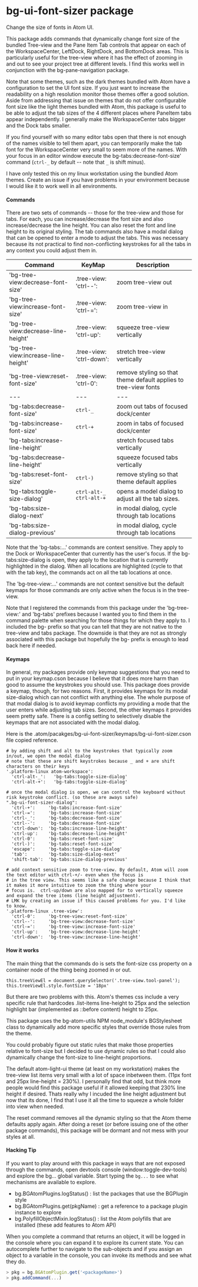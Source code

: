 # bg-ui-font-sizer package

Change the size of fonts in Atom UI.

This package adds commands that dynamically change font size of the bundled Tree-view and the Pane Item Tab controls that appear on each of the WorkspaceCenter, LeftDock, RightDock, and BottomDock areas. This is particularly useful for the tree-view where it has the effect of zooming in and out to see your project tree at different levels. I find this works well in conjunction with the bg-pane-navigation package.

Note that some themes, such as the dark themes bundled with Atom have a configuration to set the UI font size. If you just want to
increase the readability on a high resolution monitor those themes offer a good solution. Aside from addressing that issue on themes
that do not offer configurable font size like the light themes bundled with Atom, this package is useful to be able to adjust the tab
sizes of the 4 different places where PaneItem tabs appear independently. I generally make the WorkspaceCenter tabs bigger and the
Dock tabs smaller.

If you find yourself with so many editor tabs open that there is not enough of the names visible to tell them apart, you can temporarily make the tab font for the WorkspaceCenter very small to seem more of the names. With your focus in an editor window execute the bg-tabs:decrease-font-size' command (`ctrl-_` by default -- note that `_` is shift minus).

I have only tested this on my linux workstation using the bundled Atom themes. Create an issue if you have problems in your environment because I would like it to work well in all environments.

#### Commands

There are two sets of commands -- those for the tree-view and those for tabs. For each, you can increase/decrease the font size and
also increase/decrease the line height. You can also reset the font and line height to its original styling. The tab commands also
have a modal dialog that can be opened to enter a mode to adjust the tabs. This was necessary because its not practical to find non-conflicting
keystrokes for all the tabs in any context you could adjust them in.

| Command                            | KeyMap                       | Description
|---                                 |---                           |---
|'bg-tree-view:decrease-font-size'   | .tree-view: 'ctrl--':        | zoom tree-view out
|'bg-tree-view:increase-font-size'   | .tree-view: 'ctrl-=':        | zoom tree-view in
|'bg-tree-view:decrease-line-height' | .tree-view: 'ctrl-up':       | squeeze tree-view vertically
|'bg-tree-view:increase-line-height' | .tree-view: 'ctrl-down':     | stretch tree-view vertically
|'bg-tree-view:reset-font-size'      | .tree-view: 'ctrl-0':        | remove styling so that theme default applies to tree-view fonts
|---                                 |---                           |---
|'bg-tabs:decrease-font-size'        | `ctrl-_`                     | zoom out tabs of focused dock/center
|'bg-tabs:increase-font-size'        | `ctrl-+`                     | zoom in tabs of focused dock/center
|'bg-tabs:increase-line-height'      |                              | stretch focused tabs vertically
|'bg-tabs:decrease-line-height'      |                              | squeeze focused tabs vertically
|'bg-tabs:reset-font-size'           | `ctrl-)`                     | remove styling so that theme default applies
|'bg-tabs:toggle-size-dialog'        | `ctrl-alt-_`<br>`ctrl-alt-+` | opens a model dialog to adjust all the tab sizes.
|'bg-tabs:size-dialog-next'          |                              | in modal dialog, cycle through tab locations
|'bg-tabs:size-dialog-previous'      |                              | in modal dialog, cycle through tab locations

Note that the 'bg-tabs:...' commands are context sensitive. They apply to the Dock or WorkspaceCenter that currently has the user's
focus. If the bg-tabs:size-dialog is open, they apply to the location that is currently highlighted in the dialog. When all locations
are highlighted (cycle to that with the tab key), the commands act on all the tab locations at once.

The 'bg-tree-view:...' commands are not context sensitive but the default keymaps for those commands are only active when the focus is in the tree-view.

Note that I registered the commands from this package under the 'bg-tree-view:' and 'bg-tabs' prefixes because I wanted you to
find them in the command palette when searching for those things for which they apply to. I included the bg- prefix so that you can
tell that they are not native to the tree-view and tabs package. The downside is that they are not as strongly associated with this
package but hopefully the bg- prefix is enough to lead back here if needed.

#### Keymaps

In general, my packages provide only keymap suggestions that you need to put in your keymap.cson because I believe that it does more
harm than good to assume the keystrokes you should use.  This package does provide a keymap, though, for two reasons. First, it
provides keymaps for its modal size-dialog which can not conflict with anything else. The whole purpose of that modal dialog is to avoid
keymap conflicts my providing a mode that the user enters while adjusting tab sizes. Second, the other keymaps it provides seem pretty
safe. There is a config setting to selectively disable the keymaps that are not associated with the modal dialog.

Here is the .atom/pacakges/bg-ui-font-sizer/keymaps/bg-ui-font-sizer.cson file copied reference.

    # by adding shift and alt to the keystrokes that typically zoom in/out, we open the modal dialog
    # note that these are shift keystrokes because _ and + are shift characters on their keys
    '.platform-linux atom-workspace':
      'ctrl-alt-_':   'bg-tabs:toggle-size-dialog'
      'ctrl-alt-+':   'bg-tabs:toggle-size-dialog'

    # once the modal dialog is open, we can control the keyboard without risk keystroke conflict. (so these are aways safe)
    ".bg-ui-font-sizer-dialog":
      'ctrl-+':     'bg-tabs:increase-font-size'
      'ctrl-=':     'bg-tabs:increase-font-size'
      'ctrl-_':     'bg-tabs:decrease-font-size'
      'ctrl--':     'bg-tabs:decrease-font-size'
      'ctrl-down':  'bg-tabs:increase-line-height'
      'ctrl-up':    'bg-tabs:decrease-line-height'
      'ctrl-0':     'bg-tabs:reset-font-size'
      'ctrl-)':     'bg-tabs:reset-font-size'
      'escape':     'bg-tabs:toggle-size-dialog'
      'tab':        'bg-tabs:size-dialog-next'
      'shift-tab':  'bg-tabs:size-dialog-previous'

    # add context sensitive zoom to tree-view. By default, Atom will zoom the text editor with ctrl-+/- even when the focus is
    # in the tree view. This seems like a safe change because I think that it makes it more intuitive to zoom the thing where your
    # focus is.  ctrl-up/down are also mapped for to vertically squeeze and expand the tree items (line height adjustment).
    # LMK by creating an issue if this caused problems for you. I'd like to know.
    '.platform-linux .tree-view':
      'ctrl-0':     'bg-tree-view:reset-font-size'
      'ctrl--':     'bg-tree-view:decrease-font-size'
      'ctrl-=':     'bg-tree-view:increase-font-size'
      'ctrl-up':    'bg-tree-view:decrease-line-height'
      'ctrl-down':  'bg-tree-view:increase-line-height'

#### How it works

The main thing that the commands do is sets the font-size css property on a container node of the thing being zoomed in or out.

	this.treeViewEl = document.querySelector('.tree-view.tool-panel');
	this.treeViewEl.style.fontSize = '18px'

But there are two problems with this. Atom's themes css include a very specific rule that hardcodes .list-items line-height to 25px
and the selection highlight bar (implemented as ::before content) height to 25px.

This package uses the bg-atom-utils NPM node_module's BGStylesheet class to dynamically add more specific styles that override those
rules from the theme.

You could probably figure out static rules that make those properties relative to font-size but I decided to use dynamic rules so that
I could also dynamically change the font-size to line-height proportions.

The default atom-light-ui theme (at least on my workstation) makes the tree-view list items very small with a lot of space inbetween
them.  (11px font and 25px line-height = 230%).  I personally find that odd,  but think more people would find this package useful if
it allowed keeping that 230% line height if desired. Thats really why I incuded the line height adjustment but now that its done, I
find that I use it all the time to squeeze a whole folder into view when needed.

The reset command removes all the dynamic styling so that the Atom theme defaults apply again. After doing a reset (or before issuing
one of the other package commands), this package will be dormant and not mess with your styles at all.  

#### Hacking Tip

If you want to play around with this package in ways that are not exposed through the commands, open devtools console (window:toggle-dev-tools) and explore the bg... global variable. Start typing the `bg...` to see what mechanisms are available to explore.

  * bg.BGAtomPlugins.logStatus() : list the packages that use the BGPlugin style
  * bg.BGAtomPlugins.get(pkgName) : get a reference to a package plugin instance to explore
  * bg.PolyfillObjectMixin.logStatus() : list the Atom polyfills that are installed (these add features to Atom API)

When you complete a command that returns an object, it will be logged in the console where you can expand it to explore its current state. You can autocomplete further to navigate to the sub-objects and if you assign an object to a variable in the console, you can invoke its methods and see what they do.
```javascript
> pkg = bg.BGAtomPlugin.get('<packageName>')
> pkg.addCommand(...)
```

